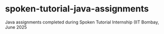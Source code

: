# spoken-tutorial-java-assignments
Java assignments completed during Spoken Tutorial Internship (IIT Bombay, June 2025
